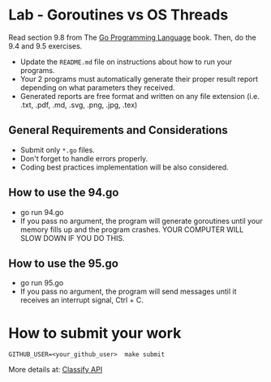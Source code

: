 Lab - Goroutines vs OS Threads
==============================
Read section 9.8 from The [Go Programming Language](https://www.amazon.com/dp/0134190440/ref=cm_sw_em_r_mt_dp_U_Uz0RDbHAH27PH) book.
Then, do the 9.4 and 9.5 exercises.

- Update the `README.md` file on instructions about how to run your programs.
- Your 2 programs must automatically generate their proper  result report depending on what parameters they received.
- Generated reports are free format and written on any file extension (i.e. .txt, .pdf, .md, .svg, .png, .jpg, .tex)

General Requirements and Considerations
---------------------------------------
- Submit only `*.go` files.
- Don't forget to handle errors properly.
- Coding best practices implementation will be also considered.

How to use the 94.go
--------------------
- go run 94.go <number of goroutiens to generate>
- If you pass no argument, the program will generate goroutines until your memory fills up and the program crashes. YOUR COMPUTER WILL SLOW DOWN IF YOU DO THIS.

How to use the 95.go
--------------------
- go run 95.go <number of messages to send>
- If you pass no argument, the program will send messages until it receives an interrupt signal, Ctrl + C.


How to submit your work
=======================
```
GITHUB_USER=<your_github_user>  make submit
```
More details at: [Classify API](../../classify.md)
